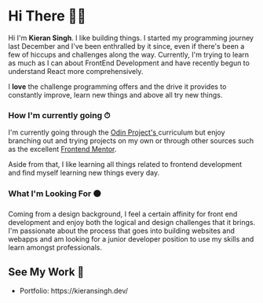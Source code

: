 <h1> Hi There 👋🏽 </h1>

<p>
  Hi I'm <Strong>Kieran Singh</strong>. I like building things. I started my programming journey last December and I've been enthralled by it since, even if there's been a few of hiccups and challenges along the way. Currently, I'm trying to learn as much as I can about FrontEnd Development and have recently begun to understand React more comprehensively.
  
  I <strong>love</strong> the challenge programming offers and the drive it provides to constantly improve, learn new things and above all try new things.  
</p>

<h3> How I'm currently going ⏱ </h3>
<p> I'm currently going through the <a href="https://www.theodinproject.com/"> Odin Project's </a> curriculum but enjoy branching out and trying projects on my own or through other sources such as the excellent 
  <a href="https://www.frontendmentor.io/">Frontend Mentor</a>. </p>

<p> Aside from that, I like learning all things related to frontend development and find myself learning new things every day. </p>

<h3> What I'm Looking For 🟠 </h3>

<p> Coming from a design background, I feel a certain affinity for front end development and enjoy both the logical and design challenges that it brings. I'm passionate about the process that goes into building websites and webapps and am looking for a junior developer position to use my skills and learn amongst professionals.
</p>

<h2> See My Work 👀 </h2>
<ul>
  <li>Portfolio: https://kieransingh.dev/ </li> 
 </ul>

<!---
Kieran27/Kieran27 is a ✨ special ✨ repository because its `README.md` (this file) appears on your GitHub profile.
You can click the Preview link to take a look at your changes.
--->
